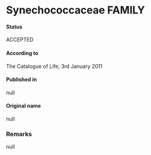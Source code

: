 # Synechococcaceae FAMILY

#### Status
ACCEPTED

#### According to
The Catalogue of Life, 3rd January 2011

#### Published in
null

#### Original name
null

### Remarks
null